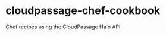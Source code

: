 cloudpassage-chef-cookbook
==========================

Chef recipes using the CloudPassage Halo API


<!---
#CPTAGS:community-supported automation deployment
-->
